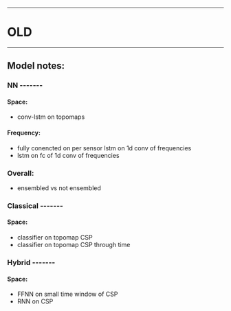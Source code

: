 ------------------------------------------
# OLD
------------------------------------------
## Model notes:
### NN -------
#### Space:
  - conv-lstm on topomaps

#### Frequency:
  - fully conencted on per sensor lstm on 1d conv of frequencies
  - lstm on fc of 1d conv of frequencies

### Overall:
  - ensembled vs not ensembled

### Classical -------
#### Space:
  - classifier on topomap CSP
  - classifier on topomap CSP through time
### Hybrid -------
#### Space:
  - FFNN on small time window of CSP
  - RNN on CSP
